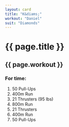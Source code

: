 ```yaml
---
layout: card
title: "K&diams;"
workout: "Daniel"
suit: "Diamonds"
---
```


<h1 class="red">{{ page.title }}</h1>

<h2>{{ page.workout }}</h2>

<h3>For time:</h3>

<ol>
  <li>50 Pull-Ups</li>
  <li>400m Run</li>
  <li>21 Thrusters (95 lbs) </li>
  <li>800m Run</li>
  <li>21 Thrusters</li>
  <li>400m Run</li>
  <li>50 Pull-Ups</li>
</ol>
